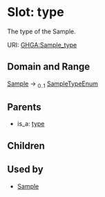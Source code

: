 
# Slot: type


The type of the Sample.

URI: [GHGA:Sample_type](https://w3id.org/GHGA/Sample_type)


## Domain and Range

[Sample](Sample.md) &#8594;  <sub>0..1</sub> [SampleTypeEnum](SampleTypeEnum.md)

## Parents

 *  is_a: [type](type.md)

## Children


## Used by

 * [Sample](Sample.md)
